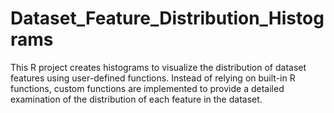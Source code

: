 # Dataset_Feature_Distribution_Histograms
This R project creates histograms to visualize the distribution of dataset features using user-defined functions. Instead of relying on built-in R functions, custom functions are implemented to provide a detailed examination of the distribution of each feature in the dataset.
